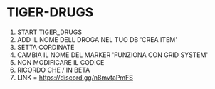 # TIGER-DRUGS

1) START TIGER_DRUGS
2) ADD IL NOME DELL DROGA NEL TUO DB 'CREA ITEM'
3) SETTA CORDINATE
4) CAMBIA IL NOME DEL MARKER 'FUNZIONA CON GRID SYSTEM'
5) NON MODIFICARE IL CODICE 
6) RICORDO CHE / IN BETA
7) LINK = https://discord.gg/n8mvtaPmFS 

